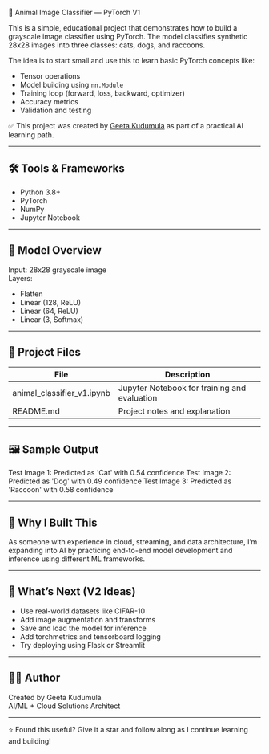 🧠 Animal Image Classifier — PyTorch V1

This is a simple, educational project that demonstrates how to build a grayscale image classifier using PyTorch. The model classifies synthetic 28x28 images into three classes: cats, dogs, and raccoons.

The idea is to start small and use this to learn basic PyTorch concepts like:
- Tensor operations
- Model building using `nn.Module`
- Training loop (forward, loss, backward, optimizer)
- Accuracy metrics
- Validation and testing

✅ This project was created by [Geeta Kudumula](https://www.linkedin.com/in/geetakudumula) as part of a practical AI learning path.

---

## 🛠️ Tools & Frameworks
- Python 3.8+
- PyTorch
- NumPy
- Jupyter Notebook

---

## 🧱 Model Overview

Input: 28x28 grayscale image  
Layers:
- Flatten
- Linear (128, ReLU)
- Linear (64, ReLU)
- Linear (3, Softmax)

---

## 📂 Project Files

| File                    | Description                                  |
|-------------------------|----------------------------------------------|
| animal_classifier_v1.ipynb | Jupyter Notebook for training and evaluation |
| README.md               | Project notes and explanation                |

---

## 🖼️ Sample Output
Test Image 1: Predicted as 'Cat' with 0.54 confidence 
Test Image 2: Predicted as 'Dog' with 0.49 confidence 
Test Image 3: Predicted as 'Raccoon' with 0.58 confidence


---

## 🧠 Why I Built This

As someone with experience in cloud, streaming, and data architecture, I’m expanding into AI by practicing end-to-end model development and inference using different ML frameworks.

---

## 🚀 What’s Next (V2 Ideas)

- Use real-world datasets like CIFAR-10
- Add image augmentation and transforms
- Save and load the model for inference
- Add torchmetrics and tensorboard logging
- Try deploying using Flask or Streamlit

---

## 👩‍💻 Author

Created by Geeta Kudumula  
AI/ML + Cloud Solutions Architect

---

⭐ Found this useful? Give it a star and follow along as I continue learning and building!



